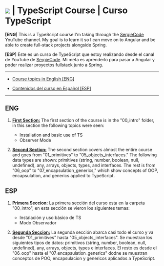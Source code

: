 # <img src="https://skillicons.dev/icons?i=ts"> | TypeScript Course | Curso TypeScript

**[ENG]**
This is a TypeScript course I'm taking through the [SergieCode](https://www.youtube.com/@SergieCode) YouTube channel. My goal is to learn it so I can move on to Angular and be able to create full-stack projects alongside Spring.

**[ESP]**
Este es un curso de TypeScript que estoy realizando desde el canal de YouTube de [SergieCode](https://www.youtube.com/@SergieCode). Mi meta es aprenderlo para pasar a Angular y poder realizar proyectos fullstack junto a Spring.

---

- [Course topics in English [ENG]](#ENG)

- [Contenidos del curso en Español [ESP]](#ESP)

---

## ENG

1. **<ins>First Section:</ins>** The first section of the course is in the "00_intro" folder, in this section the following topics were seen:
    - Installation and basic use of TS
    - Observer Mode

2. **<ins>Second Section:</ins>** The second section covers almost the entire course and goes from "01_primitives" to "05_objects_interfaces." The following data types are shown: primitives (string, number, boolean, null, undefined), any, arrays, objects, types, and interfaces.
The rest is from "06_oop" to "07_encapsulation_generics," which show concepts of OOP, encapsulation, and generics applied to TypeScript.

## ESP

1. **<ins>Primera Seccion:</ins>** La primera sección del curso esta en la carpeta "00_intro", en esta sección se vieron los siguientes temas:
    - Instalación y uso básico de TS
    - Modo Observador

2. **<ins>Segunda Seccion:</ins>** La segunda sección abarca casi todo el curso y va desde "01_primitives" hasta "05_objects_interfaces". Se muestran los siguientes tipos de datos: primitivos (string, number, boolean, null, undefined), any, arrays, objects, types e interfaces. 
El resto es desde el "06_oop" hasta el "07_encapsulation_generics" dodne se muestran conceptos de POO, encapsulacion y genericos aplicados a TypeScript.
